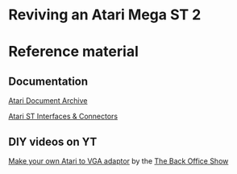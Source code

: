 # Reviving an Atari Mega ST 2

# Reference material

## Documentation

[Atari Document Archive](https://docs.dev-docs.org/)

[Atari ST Interfaces & Connectors](https://info-coach.fr/atari/hardware/interfaces.php)

## DIY videos on YT

[Make your own Atari to VGA adaptor](https://youtu.be/N9xhNgCW2LQ) by the [The Back Office Show](https://backofficeshow.com/)
